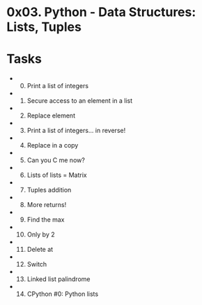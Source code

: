 # 0x03. Python - Data Structures: Lists, Tuples
# Tasks
* 0. Print a list of integers
* 1. Secure access to an element in a list
* 2. Replace element
* 3. Print a list of integers... in reverse!
* 4. Replace in a copy
* 5. Can you C me now?
* 6. Lists of lists = Matrix
* 7. Tuples addition
* 8. More returns!
* 9. Find the max
* 10. Only by 2
* 11. Delete at
* 12. Switch
* 13. Linked list palindrome
* 14. CPython #0: Python lists
